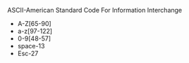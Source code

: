 ASCII-American Standard Code For Information Interchange
* A-Z[65-90]
* a-z[97-122]
* 0-9[48-57]
* space-13
* Esc-27